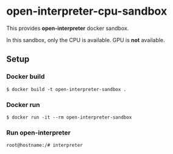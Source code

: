 # open-interpreter-cpu-sandbox
This provides **open-interpreter** docker sandbox.

In this sandbox, only the CPU is available. GPU is **not** available.
## Setup
### Docker build
```shell
$ docker build -t open-interpreter-sandbox .
```

### Docker run
```shell
$ docker run -it --rm open-interpreter-sandbox
```

### Run open-interpreter
```shell
root@hostname:/# interpreter
```